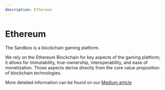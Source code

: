 ```yaml
---
description: Ethereum
---
```


# Ethereum

The Sandbox is a blockchain gaming platform.

We rely on the Ethereum Blockchain for key aspects of the gaming platform; it allows for immutability, true-ownership, interoperability, and ease of monetization. Those aspects derive directly from the core value proposition of blockchain technologies.

More detailed information can be found on our [Medium article](https://medium.com/sandbox-game/blockchain-features-in-the-sandbox-7db91fcc615c)

